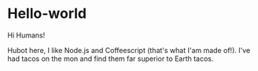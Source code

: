 # Hello-world

Hi Humans!

Hubot here, I like Node.js and Coffeescript (that's what I'am made of!).
I've had tacos on the mon and find them far superior to Earth tacos.
